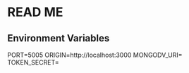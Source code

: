 # READ ME

## Environment Variables 
PORT=5005
ORIGIN=http://localhost:3000
MONGODV_URI=
TOKEN_SECRET=
